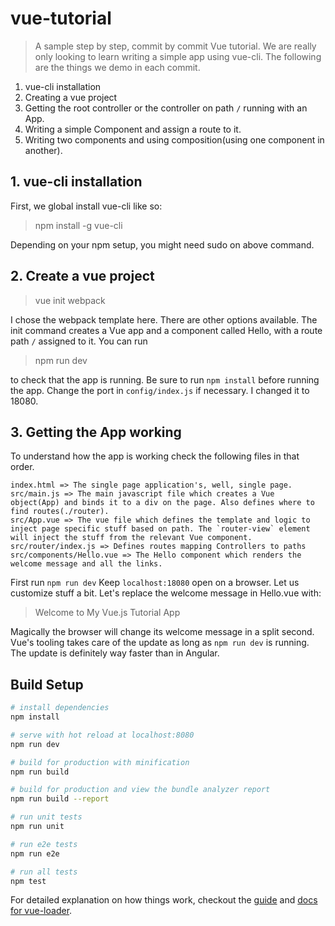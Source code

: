 # vue-tutorial

> A sample step by step, commit by commit Vue tutorial. We are really only looking to learn writing a simple app using vue-cli. The following are the things we demo in each commit.

1. vue-cli installation
2. Creating a vue project
3. Getting the root controller or the controller on path `/` running with an App.
4. Writing a simple Component and assign a route to it.
5. Writing two components and using composition(using one component in another).

## 1. vue-cli installation
First, we global install vue-cli like so:
> npm install -g vue-cli

Depending on your npm setup, you might need sudo on above command.

## 2. Create a vue project
> vue init webpack <project-name>

I chose the webpack template here. There are other options available. The init command creates a Vue app and a component called Hello, with a route path `/` assigned to it. You can run
> npm run dev

to check that the app is running. Be sure to run `npm install` before running the app. Change the port in `config/index.js` if necessary. I changed it to 18080.

## 3. Getting the App working

To understand how the app is working check the following files in that order.
```
index.html => The single page application's, well, single page.
src/main.js => The main javascript file which creates a Vue object(App) and binds it to a div on the page. Also defines where to find routes(./router).
src/App.vue => The vue file which defines the template and logic to inject page specific stuff based on path. The `router-view` element will inject the stuff from the relevant Vue component.
src/router/index.js => Defines routes mapping Controllers to paths
src/components/Hello.vue => The Hello component which renders the welcome message and all the links.
```

First run `npm run dev`
Keep `localhost:18080` open on a browser.
Let us customize stuff a bit. Let's replace the welcome message in Hello.vue with:
>   Welcome to My Vue.js Tutorial App

Magically the browser will change its welcome message in a split second. Vue's tooling takes care of the update as long as `npm run dev` is running. The update is definitely way faster than in Angular.







## Build Setup

``` bash
# install dependencies
npm install

# serve with hot reload at localhost:8080
npm run dev

# build for production with minification
npm run build

# build for production and view the bundle analyzer report
npm run build --report

# run unit tests
npm run unit

# run e2e tests
npm run e2e

# run all tests
npm test
```

For detailed explanation on how things work, checkout the [guide](http://vuejs-templates.github.io/webpack/) and [docs for vue-loader](http://vuejs.github.io/vue-loader).
